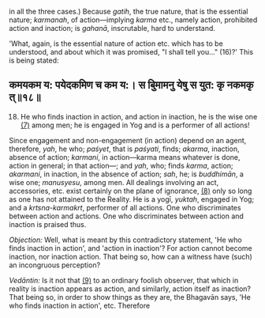in all the three cases.) Because *gatih*, the true nature, that is the essential nature; *karmanah*, of action—implying *karma* etc., namely action, prohibited action and inaction; is *gahanā*, inscrutable, hard to understand.

'What, again, is the essential nature of action etc. which has to be understood, and about which it was promised, "I shall tell you..." (16)?' This is being stated:

## कमयकम य: पयेदकमिण च कम य:। स बुिमामनु येषु स युत: कृ नकमकृ त्॥१८॥

18. He who finds inaction in action, and action in inaction, he is the wise one [\(7\)](#page--1-0) among men; he is engaged in Yog and is a performer of all actions!

Since engagement and non-engagement (in action) depend on an agent, therefore, *yah*, he who; *paśyet*, that is *paśyati*, finds; *akarma*, inaction, absence of action; *karmani*, in action—karma means whatever is done, action in general; in that action—; and *yah*, who; finds *karma*, action; *akarmani*, in inaction, in the absence of action; *sah*, he; is *buddhimān*, a wise one; *manusyesu*, among men. All dealings involving an act, accessories, etc. exist certainly on the plane of ignorance, [\(8\)](#page--1-1) only so long as one has not attained to the Reality. He is a yogī, *yuktah*, engaged in Yog; and a *krtsna-karmakrt*, performer of all actions. One who discriminates between action and actions. One who discriminates between action and inaction is praised thus.

*Objection:* Well, what is meant by this contradictory statement, 'He who finds inaction in action', and 'action in inaction'? For action cannot become inaction, nor inaction action. That being so, how can a witness have (such) an incongruous perception?

*Vedāntin:* Is it not that [\(9\)](#page--1-2) to an ordinary foolish observer, that which in reality is inaction appears as action, and similarly, action itself as inaction? That being so, in order to show things as they are, the Bhagavān says, 'He who finds inaction in action', etc. Therefore